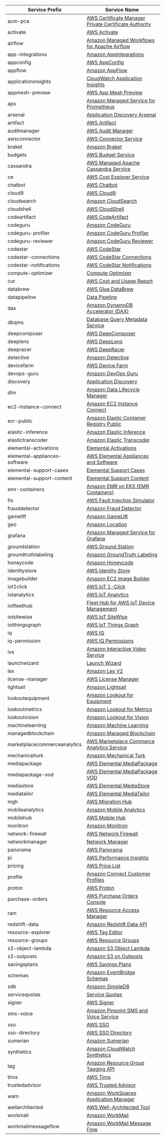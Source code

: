 | Service Prefix                | Service Name                                                                                                                                                                           |
|-------------------------------|----------------------------------------------------------------------------------------------------------------------------------------------------------------------------------------|
| acm-pca                       | [AWS Certificate Manager Private Certificate Authority](https://docs.aws.amazon.com/service-authorization/latest/reference/list_awscertificatemanagerprivatecertificateauthority.html) |
| activate                      | [AWS Activate](https://docs.aws.amazon.com/service-authorization/latest/reference/list_awsactivate.html)                                                                               |
| airflow                       | [Amazon Managed Workflows for Apache Airflow](https://docs.aws.amazon.com/service-authorization/latest/reference/list_amazonmanagedworkflowsforapacheairflow.html)                     |
| app-integrations              | [Amazon AppIntegrations](https://docs.aws.amazon.com/service-authorization/latest/reference/list_amazonappintegrations.html)                                                           |
| appconfig                     | [AWS AppConfig](https://docs.aws.amazon.com/service-authorization/latest/reference/list_awsappconfig.html)                                                                             |
| appflow                       | [Amazon AppFlow](https://docs.aws.amazon.com/service-authorization/latest/reference/list_amazonappflow.html)                                                                           |
| applicationinsights           | [CloudWatch Application Insights](https://docs.aws.amazon.com/service-authorization/latest/reference/list_cloudwatchapplicationinsights.html)                                          |
| appmesh-preview               | [AWS App Mesh Preview](https://docs.aws.amazon.com/service-authorization/latest/reference/list_awsappmeshpreview.html)                                                                 |
| aps                           | [Amazon Managed Service for Prometheus](https://docs.aws.amazon.com/service-authorization/latest/reference/list_amazonmanagedserviceforprometheus.html)                                |
| arsenal                       | [Application Discovery Arsenal](https://docs.aws.amazon.com/service-authorization/latest/reference/list_applicationdiscoveryarsenal.html)                                              |
| artifact                      | [AWS Artifact](https://docs.aws.amazon.com/service-authorization/latest/reference/list_awsartifact.html)                                                                               |
| auditmanager                  | [AWS Audit Manager](https://docs.aws.amazon.com/service-authorization/latest/reference/list_awsauditmanager.html)                                                                      |
| awsconnector                  | [AWS Connector Service](https://docs.aws.amazon.com/service-authorization/latest/reference/list_awsconnectorservice.html)                                                              |
| braket                        | [Amazon Braket](https://docs.aws.amazon.com/service-authorization/latest/reference/list_amazonbraket.html)                                                                             |
| budgets                       | [AWS Budget Service](https://docs.aws.amazon.com/service-authorization/latest/reference/list_awsbudgetservice.html)                                                                    |
| cassandra                     | [AWS Managed Apache Cassandra Service](https://docs.aws.amazon.com/service-authorization/latest/reference/list_awsmanagedapachecassandraservice.html)                                  |
| ce                            | [AWS Cost Explorer Service](https://docs.aws.amazon.com/service-authorization/latest/reference/list_awscostexplorerservice.html)                                                       |
| chatbot                       | [AWS Chatbot](https://docs.aws.amazon.com/service-authorization/latest/reference/list_awschatbot.html)                                                                                 |
| cloud9                        | [AWS Cloud9](https://docs.aws.amazon.com/service-authorization/latest/reference/list_awscloud9.html)                                                                                   |
| cloudsearch                   | [Amazon CloudSearch](https://docs.aws.amazon.com/service-authorization/latest/reference/list_amazoncloudsearch.html)                                                                   |
| cloudshell                    | [AWS CloudShell](https://docs.aws.amazon.com/service-authorization/latest/reference/list_awscloudshell.html)                                                                           |
| codeartifact                  | [AWS CodeArtifact](https://docs.aws.amazon.com/service-authorization/latest/reference/list_awscodeartifact.html)                                                                       |
| codeguru                      | [Amazon CodeGuru](https://docs.aws.amazon.com/service-authorization/latest/reference/list_amazoncodeguru.html)                                                                         |
| codeguru-profiler             | [Amazon CodeGuru Profiler](https://docs.aws.amazon.com/service-authorization/latest/reference/list_amazoncodeguruprofiler.html)                                                        |
| codeguru-reviewer             | [Amazon CodeGuru Reviewer](https://docs.aws.amazon.com/service-authorization/latest/reference/list_amazoncodegurureviewer.html)                                                        |
| codestar                      | [AWS CodeStar](https://docs.aws.amazon.com/service-authorization/latest/reference/list_awscodestar.html)                                                                               |
| codestar-connections          | [AWS CodeStar Connections](https://docs.aws.amazon.com/service-authorization/latest/reference/list_awscodestarconnections.html)                                                        |
| codestar-notifications        | [AWS CodeStar Notifications](https://docs.aws.amazon.com/service-authorization/latest/reference/list_awscodestarnotifications.html)                                                    |
| compute-optimizer             | [Compute Optimizer](https://docs.aws.amazon.com/service-authorization/latest/reference/list_computeoptimizer.html)                                                                     |
| cur                           | [AWS Cost and Usage Report](https://docs.aws.amazon.com/service-authorization/latest/reference/list_awscostandusagereport.html)                                                        |
| databrew                      | [AWS Glue DataBrew](https://docs.aws.amazon.com/service-authorization/latest/reference/list_awsgluedatabrew.html)                                                                      |
| datapipeline                  | [Data Pipeline](https://docs.aws.amazon.com/service-authorization/latest/reference/list_datapipeline.html)                                                                             |
| dax                           | [Amazon DynamoDB Accelerator (DAX)](https://docs.aws.amazon.com/service-authorization/latest/reference/list_amazondynamodbacceleratordax.html)                                         |
| dbqms                         | [Database Query Metadata Service](https://docs.aws.amazon.com/service-authorization/latest/reference/list_databasequerymetadataservice.html)                                           |
| deepcomposer                  | [AWS DeepComposer](https://docs.aws.amazon.com/service-authorization/latest/reference/list_awsdeepcomposer.html)                                                                       |
| deeplens                      | [AWS DeepLens](https://docs.aws.amazon.com/service-authorization/latest/reference/list_awsdeeplens.html)                                                                               |
| deepracer                     | [AWS DeepRacer](https://docs.aws.amazon.com/service-authorization/latest/reference/list_awsdeepracer.html)                                                                             |
| detective                     | [Amazon Detective](https://docs.aws.amazon.com/service-authorization/latest/reference/list_amazondetective.html)                                                                       |
| devicefarm                    | [AWS Device Farm](https://docs.aws.amazon.com/service-authorization/latest/reference/list_awsdevicefarm.html)                                                                          |
| devops-guru                   | [Amazon DevOps Guru](https://docs.aws.amazon.com/service-authorization/latest/reference/list_amazondevopsguru.html)                                                                    |
| discovery                     | [Application Discovery](https://docs.aws.amazon.com/service-authorization/latest/reference/list_applicationdiscovery.html)                                                             |
| dlm                           | [Amazon Data Lifecycle Manager](https://docs.aws.amazon.com/service-authorization/latest/reference/list_amazondatalifecyclemanager.html)                                               |
| ec2-instance-connect          | [Amazon EC2 Instance Connect](https://docs.aws.amazon.com/service-authorization/latest/reference/list_amazonec2instanceconnect.html)                                                   |
| ecr-public                    | [Amazon Elastic Container Registry Public](https://docs.aws.amazon.com/service-authorization/latest/reference/list_amazonelasticcontainerregistrypublic.html)                          |
| elastic-inference             | [Amazon Elastic Inference](https://docs.aws.amazon.com/service-authorization/latest/reference/list_amazonelasticinference.html)                                                        |
| elastictranscoder             | [Amazon Elastic Transcoder](https://docs.aws.amazon.com/service-authorization/latest/reference/list_amazonelastictranscoder.html)                                                      |
| elemental-activations         | [Elemental Activations](https://docs.aws.amazon.com/service-authorization/latest/reference/list_elementalactivations.html)                                                             |
| elemental-appliances-software | [AWS Elemental Appliances and Software](https://docs.aws.amazon.com/service-authorization/latest/reference/list_awselementalappliancesandsoftware.html)                                |
| elemental-support-cases       | [Elemental Support Cases](https://docs.aws.amazon.com/service-authorization/latest/reference/list_elementalsupportcases.html)                                                          |
| elemental-support-content     | [Elemental Support Content](https://docs.aws.amazon.com/service-authorization/latest/reference/list_elementalsupportcontent.html)                                                      |
| emr-containers                | [Amazon EMR on EKS (EMR Containers)](https://docs.aws.amazon.com/service-authorization/latest/reference/list_amazonemroneksemrcontainers.html)                                         |
| fis                           | [AWS Fault Injection Simulator](https://docs.aws.amazon.com/service-authorization/latest/reference/list_awsfaultinjectionsimulator.html)                                               |
| frauddetector                 | [Amazon Fraud Detector](https://docs.aws.amazon.com/service-authorization/latest/reference/list_amazonfrauddetector.html)                                                              |
| gamelift                      | [Amazon GameLift](https://docs.aws.amazon.com/service-authorization/latest/reference/list_amazongamelift.html)                                                                         |
| geo                           | [Amazon Location](https://docs.aws.amazon.com/service-authorization/latest/reference/list_amazonlocation.html)                                                                         |
| grafana                       | [Amazon Managed Service for Grafana](https://docs.aws.amazon.com/service-authorization/latest/reference/list_amazonmanagedserviceforgrafana.html)                                      |
| groundstation                 | [AWS Ground Station](https://docs.aws.amazon.com/service-authorization/latest/reference/list_awsgroundstation.html)                                                                    |
| groundtruthlabeling           | [Amazon GroundTruth Labeling](https://docs.aws.amazon.com/service-authorization/latest/reference/list_amazongroundtruthlabeling.html)                                                  |
| honeycode                     | [Amazon Honeycode](https://docs.aws.amazon.com/service-authorization/latest/reference/list_amazonhoneycode.html)                                                                       |
| identitystore                 | [AWS Identity Store](https://docs.aws.amazon.com/service-authorization/latest/reference/list_awsidentitystore.html)                                                                    |
| imagebuilder                  | [Amazon EC2 Image Builder](https://docs.aws.amazon.com/service-authorization/latest/reference/list_amazonec2imagebuilder.html)                                                         |
| iot1click                     | [AWS IoT 1-Click](https://docs.aws.amazon.com/service-authorization/latest/reference/list_awsiot1-click.html)                                                                          |
| iotanalytics                  | [AWS IoT Analytics](https://docs.aws.amazon.com/service-authorization/latest/reference/list_awsiotanalytics.html)                                                                      |
| iotfleethub                   | [Fleet Hub for AWS IoT Device Management](https://docs.aws.amazon.com/service-authorization/latest/reference/list_fleethubforawsiotdevicemanagement.html)                              |
| iotsitewise                   | [AWS IoT SiteWise](https://docs.aws.amazon.com/service-authorization/latest/reference/list_awsiotsitewise.html)                                                                        |
| iotthingsgraph                | [AWS IoT Things Graph](https://docs.aws.amazon.com/service-authorization/latest/reference/list_awsiotthingsgraph.html)                                                                 |
| iq                            | [AWS IQ](https://docs.aws.amazon.com/service-authorization/latest/reference/list_awsiq.html)                                                                                           |
| iq-permission                 | [AWS IQ Permissions](https://docs.aws.amazon.com/service-authorization/latest/reference/list_awsiqpermissions.html)                                                                    |
| ivs                           | [Amazon Interactive Video Service](https://docs.aws.amazon.com/service-authorization/latest/reference/list_amazoninteractivevideoservice.html)                                         |
| launchwizard                  | [Launch Wizard](https://docs.aws.amazon.com/service-authorization/latest/reference/list_launchwizard.html)                                                                             |
| lex                           | [Amazon Lex V2](https://docs.aws.amazon.com/service-authorization/latest/reference/list_amazonlexv2.html)                                                                              |
| license-manager               | [AWS License Manager](https://docs.aws.amazon.com/service-authorization/latest/reference/list_awslicensemanager.html)                                                                  |
| lightsail                     | [Amazon Lightsail](https://docs.aws.amazon.com/service-authorization/latest/reference/list_amazonlightsail.html)                                                                       |
| lookoutequipment              | [Amazon Lookout for Equipment](https://docs.aws.amazon.com/service-authorization/latest/reference/list_amazonlookoutforequipment.html)                                                 |
| lookoutmetrics                | [Amazon Lookout for Metrics](https://docs.aws.amazon.com/service-authorization/latest/reference/list_amazonlookoutformetrics.html)                                                     |
| lookoutvision                 | [Amazon Lookout for Vision](https://docs.aws.amazon.com/service-authorization/latest/reference/list_amazonlookoutforvision.html)                                                       |
| machinelearning               | [Amazon Machine Learning](https://docs.aws.amazon.com/service-authorization/latest/reference/list_amazonmachinelearning.html)                                                          |
| managedblockchain             | [Amazon Managed Blockchain](https://docs.aws.amazon.com/service-authorization/latest/reference/list_amazonmanagedblockchain.html)                                                      |
| marketplacecommerceanalytics  | [AWS Marketplace Commerce Analytics Service](https://docs.aws.amazon.com/service-authorization/latest/reference/list_awsmarketplacecommerceanalyticsservice.html)                      |
| mechanicalturk                | [Amazon Mechanical Turk](https://docs.aws.amazon.com/service-authorization/latest/reference/list_amazonmechanicalturk.html)                                                            |
| mediapackage                  | [AWS Elemental MediaPackage](https://docs.aws.amazon.com/service-authorization/latest/reference/list_awselementalmediapackage.html)                                                    |
| mediapackage-vod              | [AWS Elemental MediaPackage VOD](https://docs.aws.amazon.com/service-authorization/latest/reference/list_awselementalmediapackagevod.html)                                             |
| mediastore                    | [AWS Elemental MediaStore](https://docs.aws.amazon.com/service-authorization/latest/reference/list_awselementalmediastore.html)                                                        |
| mediatailor                   | [AWS Elemental MediaTailor](https://docs.aws.amazon.com/service-authorization/latest/reference/list_awselementalmediatailor.html)                                                      |
| mgh                           | [AWS Migration Hub](https://docs.aws.amazon.com/service-authorization/latest/reference/list_awsmigrationhub.html)                                                                      |
| mobileanalytics               | [Amazon Mobile Analytics](https://docs.aws.amazon.com/service-authorization/latest/reference/list_amazonmobileanalytics.html)                                                          |
| mobilehub                     | [AWS Mobile Hub](https://docs.aws.amazon.com/service-authorization/latest/reference/list_awsmobilehub.html)                                                                            |
| monitron                      | [Amazon Monitron](https://docs.aws.amazon.com/service-authorization/latest/reference/list_amazonmonitron.html)                                                                         |
| network-firewall              | [AWS Network Firewall](https://docs.aws.amazon.com/service-authorization/latest/reference/list_awsnetworkfirewall.html)                                                                |
| networkmanager                | [Network Manager](https://docs.aws.amazon.com/service-authorization/latest/reference/list_networkmanager.html)                                                                         |
| panorama                      | [AWS Panorama](https://docs.aws.amazon.com/service-authorization/latest/reference/list_awspanorama.html)                                                                               |
| pi                            | [AWS Performance Insights](https://docs.aws.amazon.com/service-authorization/latest/reference/list_awsperformanceinsights.html)                                                        |
| pricing                       | [AWS Price List](https://docs.aws.amazon.com/service-authorization/latest/reference/list_awspricelist.html)                                                                            |
| profile                       | [Amazon Connect Customer Profiles](https://docs.aws.amazon.com/service-authorization/latest/reference/list_amazonconnectcustomerprofiles.html)                                         |
| proton                        | [AWS Proton](https://docs.aws.amazon.com/service-authorization/latest/reference/list_awsproton.html)                                                                                   |
| purchase-orders               | [AWS Purchase Orders Console](https://docs.aws.amazon.com/service-authorization/latest/reference/list_awspurchaseordersconsole.html)                                                   |
| ram                           | [AWS Resource Access Manager](https://docs.aws.amazon.com/service-authorization/latest/reference/list_awsresourceaccessmanager.html)                                                   |
| redshift-data                 | [Amazon Redshift Data API](https://docs.aws.amazon.com/service-authorization/latest/reference/list_amazonredshiftdataapi.html)                                                         |
| resource-explorer             | [AWS Tag Editor](https://docs.aws.amazon.com/service-authorization/latest/reference/list_awstageditor.html)                                                                            |
| resource-groups               | [AWS Resource Groups](https://docs.aws.amazon.com/service-authorization/latest/reference/list_awsresourcegroups.html)                                                                  |
| s3-object-lambda              | [Amazon S3 Object Lambda](https://docs.aws.amazon.com/service-authorization/latest/reference/list_amazons3objectlambda.html)                                                           |
| s3-outposts                   | [Amazon S3 on Outposts](https://docs.aws.amazon.com/service-authorization/latest/reference/list_amazons3onoutposts.html)                                                               |
| savingsplans                  | [AWS Savings Plans](https://docs.aws.amazon.com/service-authorization/latest/reference/list_awssavingsplans.html)                                                                      |
| schemas                       | [Amazon EventBridge Schemas](https://docs.aws.amazon.com/service-authorization/latest/reference/list_amazoneventbridgeschemas.html)                                                    |
| sdb                           | [Amazon SimpleDB](https://docs.aws.amazon.com/service-authorization/latest/reference/list_amazonsimpledb.html)                                                                         |
| servicequotas                 | [Service Quotas](https://docs.aws.amazon.com/service-authorization/latest/reference/list_servicequotas.html)                                                                           |
| signer                        | [AWS Signer](https://docs.aws.amazon.com/service-authorization/latest/reference/list_awssigner.html)                                                                                   |
| sms-voice                     | [Amazon Pinpoint SMS and Voice Service](https://docs.aws.amazon.com/service-authorization/latest/reference/list_amazonpinpointsmsandvoiceservice.html)                                 |
| sso                           | [AWS SSO](https://docs.aws.amazon.com/service-authorization/latest/reference/list_awssso.html)                                                                                         |
| sso-directory                 | [AWS SSO Directory](https://docs.aws.amazon.com/service-authorization/latest/reference/list_awsssodirectory.html)                                                                      |
| sumerian                      | [Amazon Sumerian](https://docs.aws.amazon.com/service-authorization/latest/reference/list_amazonsumerian.html)                                                                         |
| synthetics                    | [Amazon CloudWatch Synthetics](https://docs.aws.amazon.com/service-authorization/latest/reference/list_amazoncloudwatchsynthetics.html)                                                |
| tag                           | [Amazon Resource Group Tagging API](https://docs.aws.amazon.com/service-authorization/latest/reference/list_amazonresourcegrouptaggingapi.html)                                        |
| tiros                         | [AWS Tiros](https://docs.aws.amazon.com/service-authorization/latest/reference/list_awstiros.html)                                                                                     |
| trustedadvisor                | [AWS Trusted Advisor](https://docs.aws.amazon.com/service-authorization/latest/reference/list_awstrustedadvisor.html)                                                                  |
| wam                           | [Amazon WorkSpaces Application Manager](https://docs.aws.amazon.com/service-authorization/latest/reference/list_amazonworkspacesapplicationmanager.html)                               |
| wellarchitected               | [AWS Well-Architected Tool](https://docs.aws.amazon.com/service-authorization/latest/reference/list_awswell-architectedtool.html)                                                      |
| workmail                      | [Amazon WorkMail](https://docs.aws.amazon.com/service-authorization/latest/reference/list_amazonworkmail.html)                                                                         |
| workmailmessageflow           | [Amazon WorkMail Message Flow](https://docs.aws.amazon.com/service-authorization/latest/reference/list_amazonworkmailmessageflow.html)                                                 |

